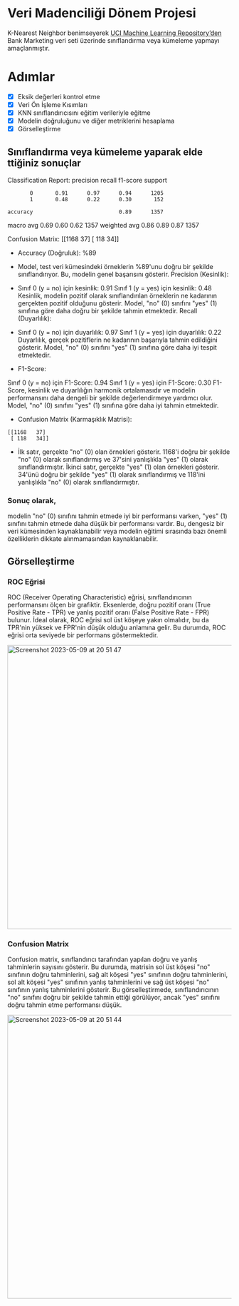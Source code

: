 # Veri Madenciliği Dönem Projesi
K-Nearest Neighbor benimseyerek [UCI Machine Learning
Repository’den](https://archive.ics.uci.edu/ml/index.php”) Bank Marketing  veri seti
üzerinde sınıflandırma veya kümeleme yapmayı amaçlanmıştır. 

# Adımlar
- [x] Eksik değerleri kontrol etme
- [x] Veri Ön İşleme Kısımları 
- [x] KNN sınıflandırıcısını eğitim verileriyle eğitme
- [x] Modelin doğruluğunu ve diğer metriklerini hesaplama
- [x] Görselleştirme

## Sınıflandırma veya kümeleme yaparak elde ttiğiniz sonuçlar
Classification Report:
               precision    recall  f1-score   support

           0       0.91      0.97      0.94      1205
           1       0.48      0.22      0.30       152

    accuracy                           0.89      1357
   macro avg       0.69      0.60      0.62      1357
weighted avg       0.86      0.89      0.87      1357


Confusion Matrix:
 [[1168   37]
 [ 118   34]]

- Accuracy (Doğruluk): %89

- Model, test veri kümesindeki örneklerin %89'unu doğru bir şekilde sınıflandırıyor. Bu, modelin genel başarısını gösterir.
Precision (Kesinlik):

- Sınıf 0 (y = no) için kesinlik: 0.91
Sınıf 1 (y = yes) için kesinlik: 0.48
Kesinlik, modelin pozitif olarak sınıflandırılan örneklerin ne kadarının gerçekten pozitif olduğunu gösterir. Model, "no" (0) sınıfını "yes" (1) sınıfına göre daha doğru bir şekilde tahmin etmektedir.
Recall (Duyarlılık):

- Sınıf 0 (y = no) için duyarlılık: 0.97
Sınıf 1 (y = yes) için duyarlılık: 0.22
Duyarlılık, gerçek pozitiflerin ne kadarının başarıyla tahmin edildiğini gösterir. Model, "no" (0) sınıfını "yes" (1) sınıfına göre daha iyi tespit etmektedir.

- F1-Score:

Sınıf 0 (y = no) için F1-Score: 0.94
Sınıf 1 (y = yes) için F1-Score: 0.30
F1-Score, kesinlik ve duyarlılığın harmonik ortalamasıdır ve modelin performansını daha dengeli bir şekilde değerlendirmeye yardımcı olur. Model, "no" (0) sınıfını "yes" (1) sınıfına göre daha iyi tahmin etmektedir.

- Confusion Matrix (Karmaşıklık Matrisi):
```
[[1168   37]
 [ 118   34]]   
 ```
 
 - İlk satır, gerçekte "no" (0) olan örnekleri gösterir. 1168'i doğru bir şekilde "no" (0) olarak sınıflandırmış ve 37'sini yanlışlıkla "yes" (1) olarak sınıflandırmıştır.
İkinci satır, gerçekte "yes" (1) olan örnekleri gösterir. 34'ünü doğru bir şekilde "yes" (1) olarak sınıflandırmış ve 118'ini yanlışlıkla "no" (0) olarak sınıflandırmıştır.
### Sonuç olarak,
 modelin "no" (0) sınıfını tahmin etmede iyi bir performansı varken, "yes" (1) sınıfını tahmin etmede daha düşük bir performansı vardır. Bu, dengesiz bir veri kümesinden kaynaklanabilir veya modelin eğitimi sırasında bazı önemli özelliklerin dikkate alınmamasından kaynaklanabilir. 
 ## Görselleştirme
 ### ROC Eğrisi
 ROC (Receiver Operating Characteristic) eğrisi, sınıflandırıcının performansını ölçen bir grafiktir. Eksenlerde, doğru pozitif oranı (True Positive Rate - TPR) ve yanlış pozitif oranı (False Positive Rate - FPR) bulunur. İdeal olarak, ROC eğrisi sol üst köşeye yakın olmalıdır, bu da TPR'nin yüksek ve FPR'nin düşük olduğu anlamına gelir. Bu durumda, ROC eğrisi orta seviyede bir performans göstermektedir.   
 
<img width="637" alt="Screenshot 2023-05-09 at 20 51 47" src="https://github.com/fport/data-mining-project/assets/56169582/1941de4f-56d8-423c-b5c7-7940c2280c0f">

### Confusion Matrix
Confusion matrix, sınıflandırıcı tarafından yapılan doğru ve yanlış tahminlerin sayısını gösterir. Bu durumda, matrisin sol üst köşesi "no" sınıfının doğru tahminlerini, sağ alt köşesi "yes" sınıfının doğru tahminlerini, sol alt köşesi "yes" sınıfının yanlış tahminlerini ve sağ üst köşesi "no" sınıfının yanlış tahminlerini gösterir. Bu görselleştirmede, sınıflandırıcının "no" sınıfını doğru bir şekilde tahmin ettiği görülüyor, ancak "yes" sınıfını doğru tahmin etme performansı düşük.   

<img width="636" alt="Screenshot 2023-05-09 at 20 51 44" src="https://github.com/fport/data-mining-project/assets/56169582/0a425f22-2ed4-464d-ae2e-f166e7e3cb07">
